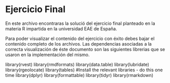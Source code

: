 # Ejercicio Final
En este archivo encontraras la solució del ejercicio final planteado en la materia R impartida en la universidad EAE de España.

Para poder visualizar el contenido del ejercicio con éxito debes bajar el contenido completo de los archivos.
Las dependencias asociadas a la correcta visualización de éste documento son las siguientes librerias que se usaron en la implementación del mismo.

library(rvest)
library(rmdformats)
library(data.table)
library(lubridate)
library(rgeolocate)
library(tables)
#Install the relevant libraries - do this one time
library(dplyr)
library(formattable)
library(tidyr)
library(rmarkdown)


